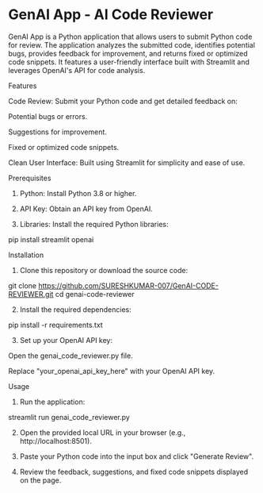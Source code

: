 # GenAI App - AI Code Reviewer

GenAI App is a Python application that allows users to submit Python code for review. The application analyzes the submitted code, identifies potential bugs, provides feedback for improvement, and returns fixed or optimized code snippets. It features a user-friendly interface built with Streamlit and leverages OpenAI's API for code analysis.

Features

Code Review: Submit your Python code and get detailed feedback on:

Potential bugs or errors.

Suggestions for improvement.

Fixed or optimized code snippets.


Clean User Interface: Built using Streamlit for simplicity and ease of use.


Prerequisites

1. Python: Install Python 3.8 or higher.


2. API Key: Obtain an API key from OpenAI.


3. Libraries: Install the required Python libraries:

pip install streamlit openai



Installation

1. Clone this repository or download the source code:

git clone https://github.com/SURESHKUMAR-007/GenAI-CODE-REVIEWER.git
cd genai-code-reviewer


2. Install the required dependencies:

pip install -r requirements.txt


3. Set up your OpenAI API key:

Open the genai_code_reviewer.py file.

Replace "your_openai_api_key_here" with your OpenAI API key.



Usage

1. Run the application:

streamlit run genai_code_reviewer.py


2. Open the provided local URL in your browser (e.g., http://localhost:8501).


3. Paste your Python code into the input box and click "Generate Review".


4. Review the feedback, suggestions, and fixed code snippets displayed on the page.
